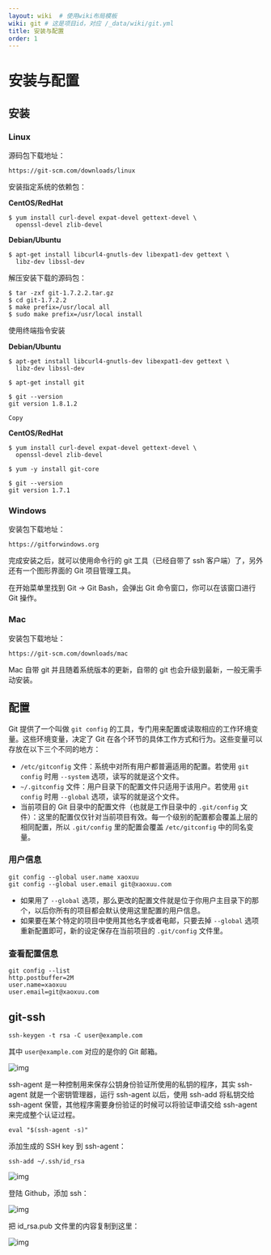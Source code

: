 ```yaml
---
layout: wiki  # 使用wiki布局模板
wiki: git # 这是项目id，对应 /_data/wiki/git.yml
title: 安装与配置
order: 1
---
```


# 安装与配置

## 安装

### Linux

源码包下载地址：

```
https://git-scm.com/downloads/linux
```

安装指定系统的依赖包：

**CentOS/RedHat**

```
$ yum install curl-devel expat-devel gettext-devel \
  openssl-devel zlib-devel
```

**Debian/Ubuntu**

```
$ apt-get install libcurl4-gnutls-dev libexpat1-dev gettext \
  libz-dev libssl-dev
```

解压安装下载的源码包：

```
$ tar -zxf git-1.7.2.2.tar.gz
$ cd git-1.7.2.2
$ make prefix=/usr/local all
$ sudo make prefix=/usr/local install
```

使用终端指令安装

**Debian/Ubuntu**

```
$ apt-get install libcurl4-gnutls-dev libexpat1-dev gettext \
  libz-dev libssl-dev

$ apt-get install git

$ git --version
git version 1.8.1.2

Copy
```

**CentOS/RedHat**

```
$ yum install curl-devel expat-devel gettext-devel \
  openssl-devel zlib-devel

$ yum -y install git-core

$ git --version
git version 1.7.1
```

### Windows

安装包下载地址：

```
https://gitforwindows.org
```

完成安装之后，就可以使用命令行的 git 工具（已经自带了 ssh 客户端）了，另外还有一个图形界面的 Git 项目管理工具。

在开始菜单里找到 Git -> Git Bash，会弹出 Git 命令窗口，你可以在该窗口进行 Git 操作。

### Mac

安装包下载地址：

```
https://git-scm.com/downloads/mac
```

Mac 自带 git 并且随着系统版本的更新，自带的 git 也会升级到最新，一般无需手动安装。

## 配置

Git 提供了一个叫做 `git config` 的工具，专门用来配置或读取相应的工作环境变量。这些环境变量，决定了 Git 在各个环节的具体工作方式和行为。这些变量可以存放在以下三个不同的地方：

- `/etc/gitconfig` 文件：系统中对所有用户都普遍适用的配置。若使用 `git config` 时用 `--system` 选项，读写的就是这个文件。
- `~/.gitconfig` 文件：用户目录下的配置文件只适用于该用户。若使用 `git config` 时用 `--global` 选项，读写的就是这个文件。
- 当前项目的 Git 目录中的配置文件（也就是工作目录中的 `.git/config` 文件）：这里的配置仅仅针对当前项目有效。每一个级别的配置都会覆盖上层的相同配置，所以 `.git/config` 里的配置会覆盖 `/etc/gitconfig` 中的同名变量。

### 用户信息

```
git config --global user.name xaoxuu
git config --global user.email git@xaoxuu.com
```

- 如果用了 `--global` 选项，那么更改的配置文件就是位于你用户主目录下的那个，以后你所有的项目都会默认使用这里配置的用户信息。
- 如果要在某个特定的项目中使用其他名字或者电邮，只要去掉 `--global` 选项重新配置即可，新的设定保存在当前项目的 `.git/config` 文件里。

### 查看配置信息

```
git config --list
http.postbuffer=2M
user.name=xaoxuu
user.email=git@xaoxuu.com
```

## git-ssh

```
ssh-keygen -t rsa -C user@example.com
```

其中 `user@example.com` 对应的是你的 Git 邮箱。

![img](https://cdn.jsdelivr.net/gh/yanhuo075/images-repo/upload/ssh-keys1.png)

ssh-agent 是一种控制用来保存公钥身份验证所使用的私钥的程序，其实 ssh-agent 就是一个密钥管理器，运行 ssh-agent 以后，使用 ssh-add 将私钥交给 ssh-agent 保管，其他程序需要身份验证的时候可以将验证申请交给 ssh-agent 来完成整个认证过程。

```
eval "$(ssh-agent -s)"
```

添加生成的 SSH key 到 ssh-agent：

```
ssh-add ~/.ssh/id_rsa
```

![img](https://cdn.jsdelivr.net/gh/yanhuo075/images-repo/upload/ssh-keys2.jpg)

登陆 Github，添加 ssh：

![img](https://xaoxuu.com/assets/wiki/git/ssh-keys3.jpg)

把 id_rsa.pub 文件里的内容复制到这里：

![img](https://cdn.jsdelivr.net/gh/yanhuo075/images-repo/upload/ssh-keys4.jpg)
